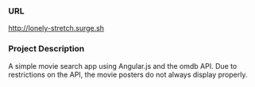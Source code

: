 ### **URL**  
http://lonely-stretch.surge.sh

### **Project Description**
A simple movie search app using Angular.js and the omdb API. Due to restrictions on the API, the movie posters do not always display properly.

